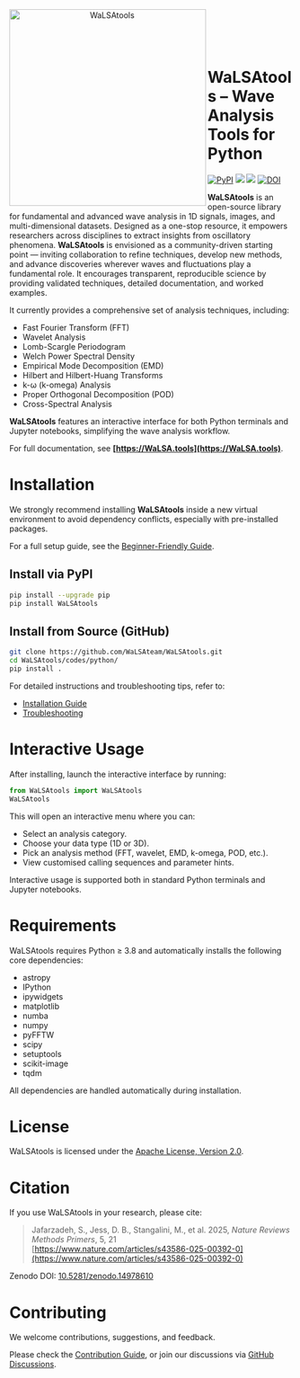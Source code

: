 <div align="center">
  <a href="https://WaLSA.tools" target="_blank">
    <img align="left" src="https://walsa.team/images/WaLSAtools_logo.svg" alt="WaLSAtools" width="350" height="auto">
  </a>
</div>

<br><br><br>

# WaLSAtools &ndash; Wave Analysis Tools for Python

<p align="left">
  <a href="https://pypi.org/project/WaLSAtools/"><img src="https://img.shields.io/pypi/v/WaLSAtools.svg" alt="PyPI"></a>
  <a href="https://walsa.team" target="_blank"><img src="https://img.shields.io/badge/powered%20by-WaLSA%20Team-000d1a"></a>
  <a href="https://walsa.tools/license" target="_blank"><img src="https://img.shields.io/badge/license-Apache%202.0-green"></a>
  <a href="https://doi.org/10.5281/zenodo.14978610" target="_blank"><img src="https://zenodo.org/badge/DOI/10.5281/zenodo.14978610.svg" alt="DOI"></a>
</p>

**WaLSAtools** is an open-source library for fundamental and advanced wave analysis in 1D signals, images, and multi-dimensional datasets. Designed as a one-stop resource, it empowers researchers across disciplines to extract insights from oscillatory phenomena. **WaLSAtools** is envisioned as a community-driven starting point — inviting collaboration to refine techniques, develop new methods, and advance discoveries wherever waves and fluctuations play a fundamental role. It encourages transparent, reproducible science by providing validated techniques, detailed documentation, and worked examples.

It currently provides a comprehensive set of analysis techniques, including:

- Fast Fourier Transform (FFT)
- Wavelet Analysis
- Lomb-Scargle Periodogram
- Welch Power Spectral Density
- Empirical Mode Decomposition (EMD)
- Hilbert and Hilbert-Huang Transforms
- k-ω (k-omega) Analysis
- Proper Orthogonal Decomposition (POD)
- Cross-Spectral Analysis

**WaLSAtools** features an interactive interface for both Python terminals and Jupyter notebooks, simplifying the wave analysis workflow.

For full documentation, see **[https://WaLSA.tools](https://WaLSA.tools)**.

# Installation

We strongly recommend installing **WaLSAtools** inside a new virtual environment to avoid dependency conflicts, especially with pre-installed packages.

For a full setup guide, see the [Beginner-Friendly Guide](https://walsa.tools/python/beginner-friendly-guide/).

## Install via PyPI

```bash
pip install --upgrade pip
pip install WaLSAtools
```

## Install from Source (GitHub)

```bash
git clone https://github.com/WaLSAteam/WaLSAtools.git
cd WaLSAtools/codes/python/
pip install .
```

For detailed instructions and troubleshooting tips, refer to:  
- [Installation Guide](https://walsa.tools/python/installation/)  
- [Troubleshooting](https://walsa.tools/python/troubleshooting/)

# Interactive Usage

After installing, launch the interactive interface by running:

```python
from WaLSAtools import WaLSAtools
WaLSAtools
```

This will open an interactive menu where you can:

- Select an analysis category.
- Choose your data type (1D or 3D).
- Pick an analysis method (FFT, wavelet, EMD, k-omega, POD, etc.).
- View customised calling sequences and parameter hints.

Interactive usage is supported both in standard Python terminals and Jupyter notebooks.

# Requirements

WaLSAtools requires Python ≥ 3.8 and automatically installs the following core dependencies:

- astropy
- IPython
- ipywidgets
- matplotlib
- numba
- numpy
- pyFFTW
- scipy
- setuptools
- scikit-image
- tqdm

All dependencies are handled automatically during installation.

# License

WaLSAtools is licensed under the [Apache License, Version 2.0](https://walsa.tools/license/).

# Citation

If you use WaLSAtools in your research, please cite:

> Jafarzadeh, S., Jess, D. B., Stangalini, M., et al. 2025, *Nature Reviews Methods Primers*, 5, 21   
> [https://www.nature.com/articles/s43586-025-00392-0](https://www.nature.com/articles/s43586-025-00392-0)

Zenodo DOI: [10.5281/zenodo.14978610](https://doi.org/10.5281/zenodo.14978610)

# Contributing

We welcome contributions, suggestions, and feedback.

Please check the [Contribution Guide](https://walsa.tools/contribution/), or join our discussions via [GitHub Discussions](https://github.com/WaLSAteam/WaLSAtools/discussions).
